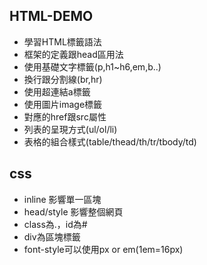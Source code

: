## HTML-DEMO
- 學習HTML標籤語法
- 框架的定義跟head區用法
- 使用基礎文字標籤(p,h1~h6,em,b..)
- 換行跟分割線(br,hr)
- 使用超連結a標籤
- 使用圖片image標籤
- 對應的href跟src屬性
- 列表的呈現方式(ul/ol/li)
- 表格的組合樣式(table/thead/th/tr/tbody/td)

## css
- inline 影響單一區塊
- head/style 影響整個網頁
- class為.，id為#
- div為區塊標籤
- font-style可以使用px or em(1em=16px)

    
